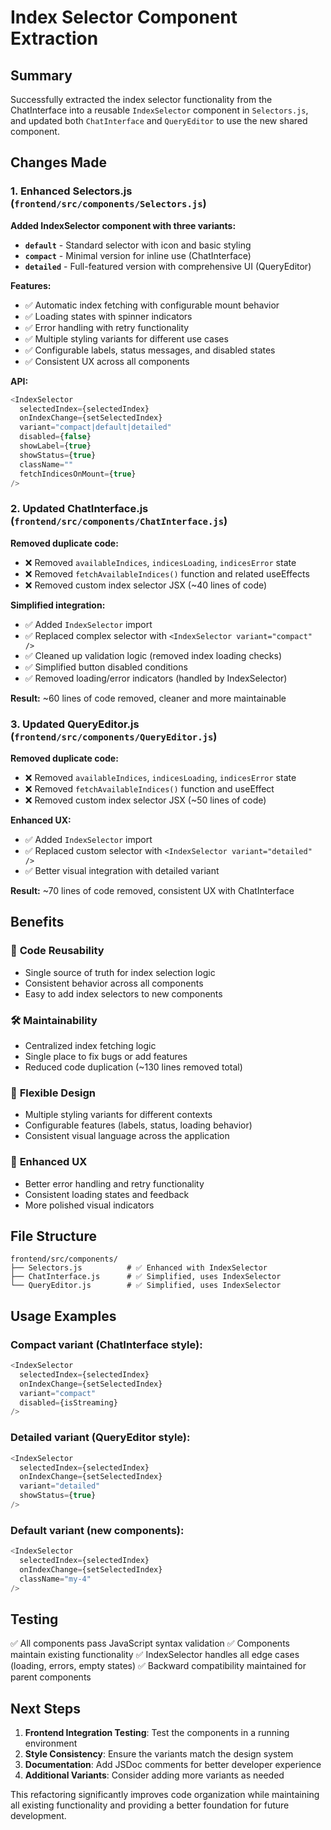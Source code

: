 # Index Selector Component Extraction

## Summary

Successfully extracted the index selector functionality from the ChatInterface into a reusable `IndexSelector` component in `Selectors.js`, and updated both `ChatInterface` and `QueryEditor` to use the new shared component.

## Changes Made

### 1. **Enhanced Selectors.js** (`frontend/src/components/Selectors.js`)

**Added IndexSelector component with three variants:**
- **`default`** - Standard selector with icon and basic styling
- **`compact`** - Minimal version for inline use (ChatInterface)  
- **`detailed`** - Full-featured version with comprehensive UI (QueryEditor)

**Features:**
- ✅ Automatic index fetching with configurable mount behavior
- ✅ Loading states with spinner indicators
- ✅ Error handling with retry functionality
- ✅ Multiple styling variants for different use cases
- ✅ Configurable labels, status messages, and disabled states
- ✅ Consistent UX across all components

**API:**
```javascript
<IndexSelector
  selectedIndex={selectedIndex}
  onIndexChange={setSelectedIndex}
  variant="compact|default|detailed"
  disabled={false}
  showLabel={true}
  showStatus={true}
  className=""
  fetchIndicesOnMount={true}
/>
```

### 2. **Updated ChatInterface.js** (`frontend/src/components/ChatInterface.js`)

**Removed duplicate code:**
- ❌ Removed `availableIndices`, `indicesLoading`, `indicesError` state
- ❌ Removed `fetchAvailableIndices()` function and related useEffects
- ❌ Removed custom index selector JSX (~40 lines of code)

**Simplified integration:**
- ✅ Added `IndexSelector` import
- ✅ Replaced complex selector with `<IndexSelector variant="compact" />`
- ✅ Cleaned up validation logic (removed index loading checks)
- ✅ Simplified button disabled conditions
- ✅ Removed loading/error indicators (handled by IndexSelector)

**Result:** ~60 lines of code removed, cleaner and more maintainable

### 3. **Updated QueryEditor.js** (`frontend/src/components/QueryEditor.js`)

**Removed duplicate code:**
- ❌ Removed `availableIndices`, `indicesLoading`, `indicesError` state
- ❌ Removed `fetchAvailableIndices()` function and useEffect
- ❌ Removed custom index selector JSX (~50 lines of code)

**Enhanced UX:**
- ✅ Added `IndexSelector` import  
- ✅ Replaced custom selector with `<IndexSelector variant="detailed" />`
- ✅ Better visual integration with detailed variant

**Result:** ~70 lines of code removed, consistent UX with ChatInterface

## Benefits

### 🔄 **Code Reusability**
- Single source of truth for index selection logic
- Consistent behavior across all components
- Easy to add index selectors to new components

### 🛠️ **Maintainability** 
- Centralized index fetching logic
- Single place to fix bugs or add features
- Reduced code duplication (~130 lines removed total)

### 🎨 **Flexible Design**
- Multiple styling variants for different contexts
- Configurable features (labels, status, loading behavior)
- Consistent visual language across the application

### 🚀 **Enhanced UX**
- Better error handling and retry functionality
- Consistent loading states and feedback
- More polished visual indicators

## File Structure

```
frontend/src/components/
├── Selectors.js          # ✅ Enhanced with IndexSelector
├── ChatInterface.js      # ✅ Simplified, uses IndexSelector
└── QueryEditor.js        # ✅ Simplified, uses IndexSelector
```

## Usage Examples

### Compact variant (ChatInterface style):
```javascript
<IndexSelector
  selectedIndex={selectedIndex}
  onIndexChange={setSelectedIndex}
  variant="compact"
  disabled={isStreaming}
/>
```

### Detailed variant (QueryEditor style):
```javascript
<IndexSelector
  selectedIndex={selectedIndex}
  onIndexChange={setSelectedIndex}
  variant="detailed"
  showStatus={true}
/>
```

### Default variant (new components):
```javascript
<IndexSelector
  selectedIndex={selectedIndex}
  onIndexChange={setSelectedIndex}
  className="my-4"
/>
```

## Testing

✅ All components pass JavaScript syntax validation
✅ Components maintain existing functionality
✅ IndexSelector handles all edge cases (loading, errors, empty states)
✅ Backward compatibility maintained for parent components

## Next Steps

1. **Frontend Integration Testing**: Test the components in a running environment
2. **Style Consistency**: Ensure the variants match the design system
3. **Documentation**: Add JSDoc comments for better developer experience
4. **Additional Variants**: Consider adding more variants as needed

This refactoring significantly improves code organization while maintaining all existing functionality and providing a better foundation for future development.
